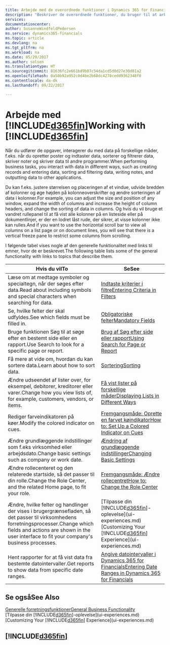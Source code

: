 ```yaml
---
title: Arbejde med de overordnede funktioner i Dynamics 365 for Financials | Microsoft Docs
description: "Beskriver de overordnede funktioner, du bruger til at arbejde med data i Financials, som f.eks. at angive værdier, sortere data og ændre visninger."
services: 
documentationcenter: 
author: SusanneWindfeldPedersen
ms.service: dynamics365-financials
ms.topic: article
ms.devlang: na
ms.tgt_pltfrm: na
ms.workload: na
ms.date: 05/29/2017
ms.author: solsen
ms.translationtype: HT
ms.sourcegitcommit: 81636fc2e661bd9b07c54da1cd5d0d27e30d01a2
ms.openlocfilehash: 0a50b92a952c0d4be2b68dc4278cedd9362348f0
ms.contentlocale: da-dk
ms.lasthandoff: 09/22/2017

---
```

# <a name="working-with-included365finincludesd365finlongmdmd"></a><span data-ttu-id="10f56-103">Arbejde med [!INCLUDE[d365fin](includes/d365fin_long_md.md)]</span><span class="sxs-lookup"><span data-stu-id="10f56-103">Working with [!INCLUDE[d365fin](includes/d365fin_long_md.md)]</span></span>
<span data-ttu-id="10f56-104">Når du udfører de opgaver, interagerer du med data på forskellige måder, f.eks. når du opretter poster og indtaster data, sorterer og filtrerer data, skriver noter og skriver data til andre programmer.</span><span class="sxs-lookup"><span data-stu-id="10f56-104">When performing business tasks, you interact with data in different ways, such as creating records and entering data, sorting and filtering data, writing notes, and outputting data to other applications.</span></span>

<span data-ttu-id="10f56-105">Du kan f.eks. justere størrelsen og placeringen af et vindue, udvide bredden af kolonner og øge højden på kolonneoverskrifter og ændre sorteringen af data i kolonner.</span><span class="sxs-lookup"><span data-stu-id="10f56-105">For example, you can adjust the size and position of any window, expand the width of columns and increase the height of column headers, and change the sorting of data in columns.</span></span> <span data-ttu-id="10f56-106">Og hvis du vil bruge et vandret rullepanel til at få vist alle kolonner på en listeside eller på dokumentlinjer, er der en lodret låst rude, der sikrer, at visse kolonner ikke kan rulles.</span><span class="sxs-lookup"><span data-stu-id="10f56-106">And if you want to use the horizontal scroll bar to view all columns on a list page or on document lines, you will see that there is a vertical freeze pane to restrict some columns from scrolling.</span></span>

<span data-ttu-id="10f56-107">I følgende tabel vises nogle af den generelle funktionalitet med links til emner, hvor de er beskrevet.</span><span class="sxs-lookup"><span data-stu-id="10f56-107">The following table lists some of the general functionality with links to topics that describe them.</span></span>

| <span data-ttu-id="10f56-108">Hvis du vil</span><span class="sxs-lookup"><span data-stu-id="10f56-108">To</span></span> | <span data-ttu-id="10f56-109">Se</span><span class="sxs-lookup"><span data-stu-id="10f56-109">See</span></span> |
| --- | --- |
| <span data-ttu-id="10f56-110">Læse om at medtage symboler og specialtegn, når der søges efter data.</span><span class="sxs-lookup"><span data-stu-id="10f56-110">Read about including symbols and special characters when searching for data.</span></span> |[<span data-ttu-id="10f56-111">Indtaste kriterier i filtre</span><span class="sxs-lookup"><span data-stu-id="10f56-111">Entering Criteria in Filters</span></span>](ui-enter-criteria-filters.md) |
| <span data-ttu-id="10f56-112">Se, hvilke felter der skal udfyldes.</span><span class="sxs-lookup"><span data-stu-id="10f56-112">See which fields must be filled in.</span></span> |[<span data-ttu-id="10f56-113">Obligatoriske felter</span><span class="sxs-lookup"><span data-stu-id="10f56-113">Mandatory Fields</span></span>](ui-mandatory-fields.md) |
| <span data-ttu-id="10f56-114">Bruge funktionen Søg til at søge efter en bestemt side eller en rapport.</span><span class="sxs-lookup"><span data-stu-id="10f56-114">Use Search to look for a specific page or report.</span></span> |[<span data-ttu-id="10f56-115">Brug af Søg efter side eller rapport</span><span class="sxs-lookup"><span data-stu-id="10f56-115">Using Search for Page or Report</span></span>](ui-search.md) |
| <span data-ttu-id="10f56-116">Få mere at vide om, hvordan du kan sortere data.</span><span class="sxs-lookup"><span data-stu-id="10f56-116">Learn about how to sort data.</span></span> |[<span data-ttu-id="10f56-117">Sortering</span><span class="sxs-lookup"><span data-stu-id="10f56-117">Sorting</span></span>](ui-sorting.md) |
| <span data-ttu-id="10f56-118">Ændre udseendet af lister over, for eksempel, debitorer, kreditorer eller varer.</span><span class="sxs-lookup"><span data-stu-id="10f56-118">Change how you view lists of, for example, customers, vendors, or items.</span></span> |[<span data-ttu-id="10f56-119">Få vist lister på forskellige måder</span><span class="sxs-lookup"><span data-stu-id="10f56-119">Displaying Lists in Different Ways</span></span>](across-display-lists-different-views.md) |
| <span data-ttu-id="10f56-120">Rediger farveindikatoren på køer.</span><span class="sxs-lookup"><span data-stu-id="10f56-120">Modify the colored indicator on cues.</span></span> |[<span data-ttu-id="10f56-121">Fremgangsmåde: Oprette en farvet køindikator</span><span class="sxs-lookup"><span data-stu-id="10f56-121">How to: Set Up a Colored Indicator on Cues</span></span>](ui-how-setup-colored-indicator-cues.md) |
| <span data-ttu-id="10f56-122">Ændre grundlæggende indstillinger som f.eks virksomhed eller arbejdsdato.</span><span class="sxs-lookup"><span data-stu-id="10f56-122">Change basic settings such as company or work date.</span></span> |[<span data-ttu-id="10f56-123">Ændring af grundlæggende indstillinger</span><span class="sxs-lookup"><span data-stu-id="10f56-123">Changing Basic Settings</span></span>](ui-change-basic-settings.md) |
| <span data-ttu-id="10f56-124">Ændre rollecenteret og den relaterede startside, så det passer til din rolle.</span><span class="sxs-lookup"><span data-stu-id="10f56-124">Change the Role Center, and the related Home page, to fit your role.</span></span> |[<span data-ttu-id="10f56-125">Fremgangsmåde: Ændre rollecentret</span><span class="sxs-lookup"><span data-stu-id="10f56-125">How to: Change the Role Center</span></span>](change-role.md) |
| <span data-ttu-id="10f56-126">Ændre, hvilke felter og handlinger der vises i brugergrænsefladen, så det passer til virksomhedens forretningsprocesser.</span><span class="sxs-lookup"><span data-stu-id="10f56-126">Change which fields and actions are shown in the user interface to fit your company's business processes.</span></span> |<span data-ttu-id="10f56-127">[Tilpasse din [!INCLUDE[d365fin](includes/d365fin_md.md)]-oplevelse](ui-experiences.md)</span><span class="sxs-lookup"><span data-stu-id="10f56-127">[Customizing Your [!INCLUDE[d365fin](includes/d365fin_md.md)] Experience](ui-experiences.md)</span></span> |
| <span data-ttu-id="10f56-128">Hent rapporter for at få vist data fra bestemte datointervaller.</span><span class="sxs-lookup"><span data-stu-id="10f56-128">Get reports to show data from specific date ranges.</span></span> |[<span data-ttu-id="10f56-129">Angive datointervaller i Dynamics 365 for Financials</span><span class="sxs-lookup"><span data-stu-id="10f56-129">Entering Date Ranges in Dynamics 365 for Financials</span></span>](ui-enter-date-ranges.md) |

## <a name="see-also"></a><span data-ttu-id="10f56-130">Se også</span><span class="sxs-lookup"><span data-stu-id="10f56-130">See Also</span></span>
[<span data-ttu-id="10f56-131">Generelle forretningsfunktioner</span><span class="sxs-lookup"><span data-stu-id="10f56-131">General Business Functionality</span></span>](ui-across-business-areas.md)  
<span data-ttu-id="10f56-132">[Tilpasse din [!INCLUDE[d365fin](includes/d365fin_md.md)]-oplevelse](ui-experiences.md)</span><span class="sxs-lookup"><span data-stu-id="10f56-132">[Customizing Your [!INCLUDE[d365fin](includes/d365fin_md.md)] Experience](ui-experiences.md)</span></span>  

## [!INCLUDE[d365fin](includes/free_trial_md.md)]

